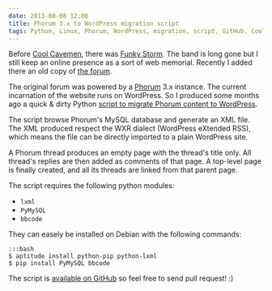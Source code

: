 ```yaml
---
date: 2013-08-08 12:00
title: Phorum 3.x to WordPress migration script
tags: Python, Linux, Phorum, WordPress, migration, script, GitHub, Cool Cavemen, Funky Storm, Debian, aptitude, pip, lxml, bbcode, PyMySQL, MySQL, PHP
---
```


Before <a href="https://coolcavemen.com">Cool Cavemen</a>, there was <a href="https://funky-storm.com/">Funky Storm</a>. The band is long gone but I still keep an online presence as a sort of web memorial. Recently I added there an old copy of <a href="https://funky-storm.com/forum/">the forum</a>.

The original forum was powered by a <a href="https://www.phorum.org">Phorum</a> 3.x instance. The current incarnation of the website runs on WordPress. So I produced some months ago a quick & dirty Python <a href="https://github.com/kdeldycke/scripts/blob/master/phorum-to-wordpress.py">script to migrate Phorum content to WordPress</a>.

The script browse Phorum's MySQL database and generate an XML file. The XML produced respect the WXR dialect (WordPress eXtended RSS), which means the file can be directly imported to a plain WordPress site.

A Phorum thread produces an empty page with the thread's title only. All thread's replies are then added as comments of that page. A top-level page is finally created, and all its threads are linked from that parent page.

The script requires the following python modules:

  * `lxml`
  * `PyMySQL`
  * `bbcode`

They can easely be installed on Debian with the following commands:

    :::bash
    $ aptitude install python-pip python-lxml
    $ pip install PyMySQL bbcode

The script is <a href="https://github.com/kdeldycke/scripts/blob/master/phorum-to-wordpress.py">available on GitHub</a> so feel free to send pull request! :)

